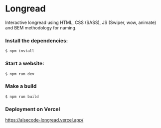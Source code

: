 ### <h1>Longread</h1>
Interactive longread using HTML, CSS (SASS), JS (Swiper, wow, animate) and BEM methodology for naming.

### Install the dependencies:
```
$ npm install
```
### Start a website:
```
$ npm run dev
```
### Make a build
```
$ npm run build
```

### Deployment on Vercel
https://alsecode-longread.vercel.app/
